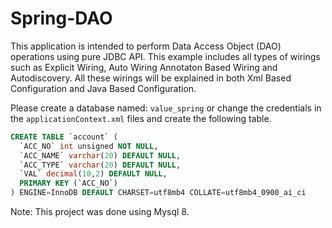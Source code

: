 # Spring-DAO

This application is intended to perform Data Access Object (DAO) operations using pure JDBC API. This example includes all types of wirings such as Explicit Wiring, Auto Wiring Annotaton Based Wiring and Autodiscovery. All these wirings will be explained in both Xml Based Configuration and Java Based Configuration.

Please create a database named: `value_spring` or change the credentials in the `applicationContext.xml` files and create the following table.

```sql
CREATE TABLE `account` (
  `ACC_NO` int unsigned NOT NULL,
  `ACC_NAME` varchar(20) DEFAULT NULL,
  `ACC_TYPE` varchar(20) DEFAULT NULL,
  `VAL` decimal(10,2) DEFAULT NULL,
  PRIMARY KEY (`ACC_NO`)
) ENGINE=InnoDB DEFAULT CHARSET=utf8mb4 COLLATE=utf8mb4_0900_ai_ci
```

Note: This project was done using Mysql 8.
